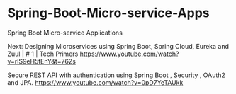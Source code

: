 # Spring-Boot-Micro-service-Apps
Spring Boot Micro-service Applications

Next:
Designing Microservices using Spring Boot, Spring Cloud, Eureka and Zuul | # 1 | Tech Primers
https://www.youtube.com/watch?v=rlS9eH5tEnY&t=762s

Secure REST API with authentication using Spring Boot , Security , OAuth2 and JPA.
https://www.youtube.com/watch?v=0pD7YeTAUkk

